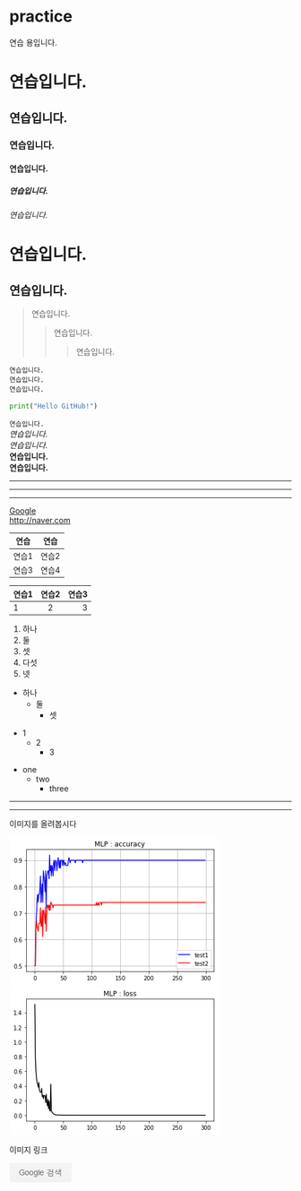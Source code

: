 # practice
연습 용입니다.
# 연습입니다.
## 연습입니다.
### 연습입니다.
#### 연습입니다.
##### 연습입니다.
###### 연습입니다.
연습입니다.
===
연습입니다.
---
>연습입니다.
>>연습입니다.
>>>연습입니다.
~~~
연습입니다.
연습입니다.
연습입니다.
~~~
```python
print("Hello GitHub!")
```
`연습입니다.`  
*연습입니다.*  
_연습입니다._  
**연습입니다.**  
__연습입니다.__

---

***
___
[Google]:http://www.google.co.kr    
[Google](http://www.google.co.kr)  
<http://naver.com>  

연습 | 연습
-----|-----
연습1|연습2
연습3|연습4

|연습1|연습2|연습3|
|:----|:---:|---:|
|1 | 2 | 3

1. 하나
2. 둘
3. 셋
5. 다섯
4. 넷

* 하나
  * 둘
    * 셋

+ 1
  + 2
    + 3

- one
  - two
    - three


*  *  *
- - -
이미지를 올려봅시다

![ex1](https://github.com/KimHS0915/practice/blob/master/img/ex1.png)  
![ex2](https://github.com/KimHS0915/practice/blob/master/img/ex2.png "ex2도 올려봅시다")  

이미지 링크

[![Vue](https://github.com/KimHS0915/practice/blob/master/img/ex3.jpg)](http://www.google.com)
